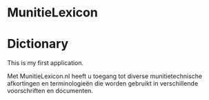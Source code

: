 # MunitieLexicon
<h1>Dictionary</h1>
<p>This is my first application.</p>
Met MunitieLexicon.nl heeft u toegang tot diverse munitietechnische afkortingen en terminologieën die worden gebruikt in verschillende voorschriften en documenten.

